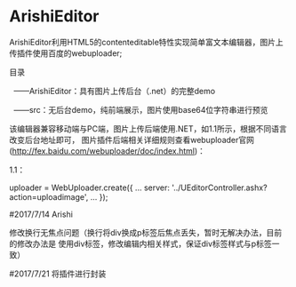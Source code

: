 # ArishiEditor

ArishiEditor利用HTML5的contenteditable特性实现简单富文本编辑器，图片上传插件使用百度的webuploader;

目录

   ——ArishiEditor：具有图片上传后台（.net）的完整demo
   
   ——src：无后台demo，纯前端展示，图片使用base64位字符串进行预览

该编辑器兼容移动端与PC端，图片上传后端使用.NET，如1.1所示，根据不同语言改变后台地址即可，
图片插件后端相关详细规则查看webuploader官网(http://fex.baidu.com/webuploader/doc/index.html)：

1.1：

 uploader = WebUploader.create({
  ...
  server: '../UEditorController.ashx?action=uploadimage',
  ...
  });

#2017/7/14 Arishi

修改换行无焦点问题（换行将div换成p标签后焦点丢失，暂时无解决办法，目前的修改办法是
使用div标签，修改编辑内相关样式，保证div标签样式与p标签一致）

#2017/7/21 将插件进行封装
